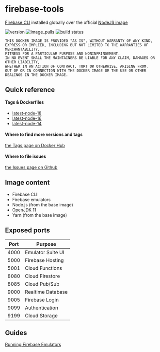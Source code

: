 # firebase-tools

[Firebase CLI](https://www.npmjs.com/package/firebase-tools) installed globally over the official [NodeJS image](https://hub.docker.com/_/node)

![version](https://img.shields.io/docker/v/liveonit/firebase-tools?sort=semver)
![image_pulls](https://img.shields.io/docker/pulls/liveonit/firebase-tools?label=pulls)
![build status](https://github.com/liveonit/firebase-tools/actions/workflows/default.yml/badge.svg)

```
THIS DOCKER IMAGE IS PROVIDED "AS IS", WITHOUT WARRANTY OF ANY KIND,
EXPRESS OR IMPLIED, INCLUDING BUT NOT LIMITED TO THE WARRANTIES OF MERCHANTABILITY,
FITNESS FOR A PARTICULAR PURPOSE AND NONINFRINGEMENT.
IN NO EVENT SHALL THE MAINTAINERS BE LIABLE FOR ANY CLAIM, DAMAGES OR OTHER LIABILITY,
WHETHER IN AN ACTION OF CONTRACT, TORT OR OTHERWISE, ARISING FROM,
OUT OF OR IN CONNECTION WITH THE DOCKER IMAGE OR THE USE OR OTHER DEALINGS IN THE DOCKER IMAGE.
```

## Quick reference

#### Tags & Dockerfiles
* [latest-node-18](https://github.com/liveonit/firebase-tools/blob/main/Dockerfile.node18)
* [latest-node-16](https://github.com/liveonit/firebase-tools/blob/main/Dockerfile.node16)
* [latest-node-14](https://github.com/liveonit/firebase-tools/blob/main/Dockerfile.node14)

#### Where to find more versions and tags
[the Tags page on Docker Hub](https://hub.docker.com/r/liveonit/firebase-tools/tags)

#### Where to file issues
[the Issues page on Github](https://github.com/liveonit/firebase-tools/issues)


## Image content

* Firebase CLI
* Firebase emulators
* Node.js (from the base image)
* OpenJDK 11
* Yarn (from the base image)

## Exposed ports

| Port | Purpose           |
| ---- | ----------------- |
| 4000 | Emulator Suite UI |
| 5000 | Firebase Hosting  |
| 5001 | Cloud Functions   |
| 8080 | Cloud Firestore   |
| 8085 | Cloud Pub/Sub     |
| 9000 | Realtime Database |
| 9005 | Firebase Login    |
| 9099 | Authentication    |
| 9199 | Cloud Storage     |

## Guides

[Running Firebase Emulators](https://github.com/liveonit/firebase-tools/blob/main/doc/guide/running_firebase_emulators.md)
